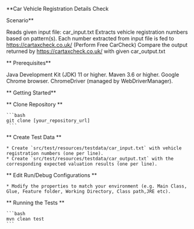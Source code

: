 **Car Vehicle Registration Details Check

Scenario**

Reads given input file: car_input.txt
Extracts vehicle registration numbers based on pattern(s).
Each number extracted from input file is fed to https://cartaxcheck.co.uk/ (Perform Free CarCheck)
Compare the output returned by https://cartaxcheck.co.uk/ with given car_output.txt

** Prerequisites**

  Java Development Kit (JDK) 11 or higher.
  Maven 3.6 or higher.
  Google Chrome browser.
  ChromeDriver (managed by WebDriverManager).

**  Getting Started**
  
** Clone Repository **

    ```bash
    git clone [your_repository_url]
     ```
** Create Test Data **

    * Create `src/test/resources/testdata/car_input.txt` with vehicle registration numbers (one per line).
    * Create `src/test/resources/testdata/car_output.txt` with the corresponding expected valuation results (one per line).

** Edit Run/Debug Configurations **

    * Modify the properties to match your environment (e.g. Main Class, Glue, Feature folder, Working Directory, Class path,JRE etc).

** Running the Tests **

    ```bash
    mvn clean test
    ```

